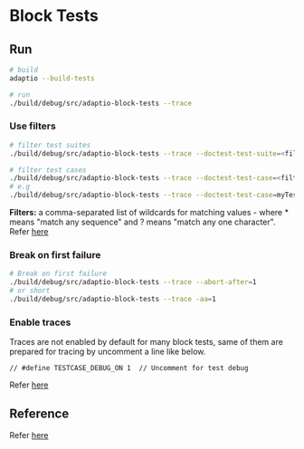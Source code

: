 # Block Tests

## Run

~~~bash
# build
adaptio --build-tests

# run
./build/debug/src/adaptio-block-tests --trace
~~~

### Use filters

~~~bash
# filter test suites
./build/debug/src/adaptio-block-tests --trace --doctest-test-suite=<filters>

# filter test cases
./build/debug/src/adaptio-block-tests --trace --doctest-test-case=<filters>
# e.g
./build/debug/src/adaptio-block-tests --trace --doctest-test-case=myTestCases1*,"TestCase my"
~~~

**Filters:** a comma-separated list of wildcards for matching values - where * means "match any sequence" and ? means "match any one character".<br>
Refer [here](https://github.com/doctest/doctest/blob/master/doc/markdown/commandline.md)

### Break on first failure

~~~bash
# Break on first failure
./build/debug/src/adaptio-block-tests --trace --abort-after=1
# or short
./build/debug/src/adaptio-block-tests --trace -aa=1
~~~

### Enable traces

Traces are not enabled by default for many block tests, same of them are prepared for tracing by uncomment a line like below.

`// #define TESTCASE_DEBUG_ON 1  // Uncomment for test debug`

Refer [here](basic_abp_welding_test.cc#L36)

## Reference

Refer [here](https://github.com/doctest/doctest/blob/master/doc/markdown/readme.md)

